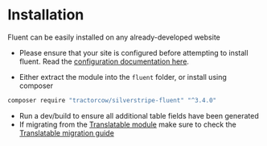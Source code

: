 # Installation

Fluent can be easily installed on any already-developed website

 * Please ensure that your site is configured before attempting to install fluent.
   Read the [configuration documentation here](configuration.md).

 * Either extract the module into the `fluent` folder, or install using composer

```bash
composer require "tractorcow/silverstripe-fluent" "^3.4.0"
```

 * Run a dev/build to ensure all additional table fields have been generated
 * If migrating from the [Translatable module](https://github.com/silverstripe/silverstripe-translatable) make
   sure to check the [Translatable migration guide](translatable.md)

